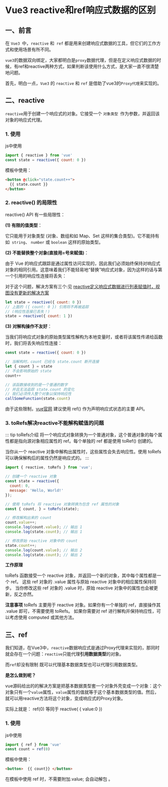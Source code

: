 # Vue3 reactive和ref响应式数据的区别


## 一、前言

在 `Vue3 `中，`reactive` 和` ref` 都是用来创建响应式数据的工具，但它们的工作方式和使用场景有所不同。

`vue3`的数据双向绑定，大家都明白是`proxy`数据代理，但是在定义响应式数据的时候，有ref和reactive两种方式，如果判断该使用什么方式，是大家一直不很清楚地问题。

首先，明白一点，`Vue3` 的 `reactive` 和 `ref` 是借助了vue3的`Proxy代理`来实现的。

## 二、reactive

`reactive`用于创建一个响应式的对象。它接受一个 `对象类型 `作为参数，并返回该对象的响应式代理。

### 1. 使用

js中使用

```js
import { reactive } from 'vue'
const state = reactive({ count: 0 })
```

模板中使用：
```html
<button @click="state.count++">
  {{ state.count }}
</button>
```

### 2. reactive() 的局限性​


reactive() API 有一些局限性：

**(1) 有限的值类型**：

它只能用于对象类型 (对象、数组和如 Map、Set 这样的集合类型)。它不能持有如` string`、 `number` 或 `boolean` 这样的原始类型。

**(2) 不能替换整个对象(直接用=号来赋值)**：

由于 Vue 的响应式跟踪是通过属性访问实现的，因此我们必须始终保持对响应式对象的相同引用。这意味着我们不能轻易地“替换”响应式对象，因为这样的话与第一个引用的响应性连接将丢失：

对于这个问题，解决方案有三个:见
[reactive定义响应式数据进行列表赋值时，视图没有更新的解决方案](/column/Vue/响应式API进阶/reactive视图未更新.html)

```js
let state = reactive({ count: 0 })
// 上面的 ({ count: 0 }) 引用将不再被追踪
// (响应性连接已丢失！)
state = reactive({ count: 1 })
```

**(3) 对解构操作不友好**：

当我们将响应式对象的原始类型属性解构为本地变量时，或者将该属性传递给函数时，我们将丢失响应性连接：

```js
const state = reactive({ count: 0 })

// 当解构时，count 已经与 state.count 断开连接
let { count } = state
// 不会影响原始的 state
count++

// 该函数接收到的是一个普通的数字
// 并且无法追踪 state.count 的变化
// 我们必须传入整个对象以保持响应性
callSomeFunction(state.count)
```

由于这些限制，[vue官网](https://cn.vuejs.org/guide/essentials/reactivity-fundamentals.html#reactive) 建议使用 ref() 作为声明响应式状态的主要 API。


### 3. toRefs解决reactive不能解构赋值的问题

::: tip toRefs介绍
将一个响应式对象转换为一个普通对象，这个普通对象的每个属性都是指向源对象相应属性的 ref。每个单独的 ref 都是使用 toRef() 创建的。

当你从一个 reactive 对象中解构出属性时，这些属性会失去响应性。使用 toRefs 可以确保解构后的属性仍然是响应式的。
:::



```js
import { reactive, toRefs } from 'vue';

// 创建一个 reactive 对象
const state = reactive({
  count: 0,
  message: 'Hello, World!'
});

// 使用 toRefs 将 reactive 对象转换为包含 ref 属性的对象
const { count, } = toRefs(state);

// 修改解构出来的 count
count.value++;
console.log(count.value); // 输出 1
console.log(state.count); // 输出 1

// 修改原始 reactive 对象中的 count
state.count++;
console.log(count.value); // 输出 2
console.log(state.count); // 输出 2
```
**工作原理**

toRefs 函数接受一个 reactive 对象，并返回一个新的对象，其中每个属性都是一个 ref。
这些 ref 对象的 .value 属性与原始 reactive 对象中的相应属性保持同步。
当你修改这些 ref 对象的 .value 时，原始 reactive 对象中的属性也会被更新，反之亦然。

**注意事项**
toRefs 主要用于 reactive 对象。如果你有一个单独的 ref，直接操作其 .value 即可，不需要使用 toRefs。
如果你需要对 ref 进行解构并保持响应性，可以考虑使用 computed 或其他方法。


## 三、ref


我们知道，在Vue3中，`reactive`数据响应式是通过Proxy代理来实现的，那同时就会存在一个问题：`reactive`只能代理**引用数据类型**的对象。

而`ref`却没有限制 既可以代理基本数据类型也可以代理引用数据类型。

**是怎么做到呢？**


vue源码给出的的解决方案是把基本数据类型套一个对象外壳变成一个对象：这个对象只有一个`value`属性，`value`属性的值就等于这个基本数据类型的值。然后，就可以用reactive方法将这个对象，变成响应式的Proxy对象。

实际上就是： ref(0) 等同于 reactive( { value:0 })

### 1. 使用

js中使用

```js
import { ref } from 'vue'
const count = ref(0)
```

模板中使用：

```html
<button>  {{ count}} </button>
```

在模板中使用 ref 时，不需要附加.value; 会自动解包 。

